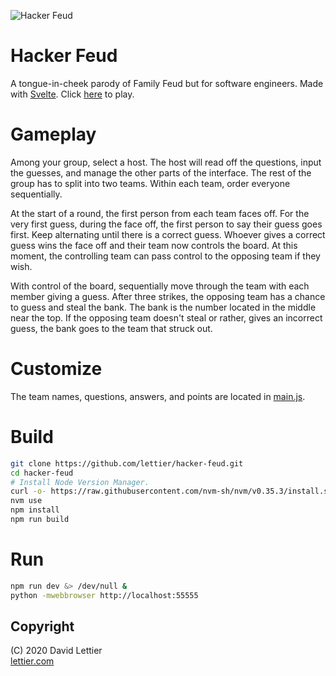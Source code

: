 ![Hacker Feud](https://i.imgur.com/2Q0EAXK.gif)

# Hacker Feud

A tongue-in-cheek parody of Family Feud but for software engineers.
Made with [Svelte](https://github.com/sveltejs/svelte).
Click [here](https://lettier.github.io/hacker-feud/) to play.

# Gameplay

Among your group, select a host.
The host will read off the questions,
input the guesses, and manage the other parts of the interface.
The rest of the group has to split into two teams.
Within each team, order everyone sequentially.

At the start of a round,
the first person from each team faces off.
For the very first guess,
during the face off,
the first person to say their guess goes first.
Keep alternating until there is a correct guess.
Whoever gives a correct guess wins the face off
and their team now controls the board.
At this moment, the controlling team can
pass control to the opposing team if they wish.

With control of the board,
sequentially move through the team
with each member giving a guess.
After three strikes,
the opposing team has a chance to guess and steal the bank.
The bank is the number located in the middle near the top.
If the opposing team doesn't steal or rather, gives an incorrect guess,
the bank goes to the team that struck out.

# Customize

The team names, questions, answers, and points are located in [main.js](src/main.js).

# Build

```bash
git clone https://github.com/lettier/hacker-feud.git
cd hacker-feud
# Install Node Version Manager.
curl -o- https://raw.githubusercontent.com/nvm-sh/nvm/v0.35.3/install.sh | bash
nvm use
npm install
npm run build
```

# Run

```bash
npm run dev &> /dev/null &
python -mwebbrowser http://localhost:55555
```

## Copyright

(C) 2020 David Lettier
<br>
[lettier.com](https://www.lettier.com)
